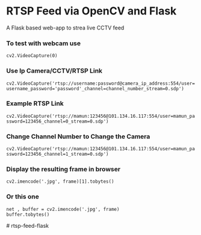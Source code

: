 # RTSP Feed via OpenCV and Flask

A Flask based web-app to strea live CCTV feed

### To test with webcam use

`cv2.VideoCapture(0)`

### Use Ip Camera/CCTV/RTSP Link

`cv2.VideoCapture('rtsp://username:password@camera_ip_address:554/user=username_password='password'_channel=channel_number_stream=0.sdp') `

### Example RTSP Link

`cv2.VideoCapture('rtsp://mamun:123456@101.134.16.117:554/user=mamun_password=123456_channel=0_stream=0.sdp')`

### Change Channel Number to Change the Camera

`cv2.VideoCapture('rtsp://mamun:123456@101.134.16.117:554/user=mamun_password=123456_channel=1_stream=0.sdp')`

### Display the resulting frame in browser

`cv2.imencode('.jpg', frame)[1].tobytes()`

### Or this one

```
net , buffer = cv2.imencode('.jpg', frame)
buffer.tobytes()
```
#   r t s p - f e e d - f l a s k  
 